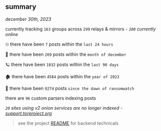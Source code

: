 
## summary
_december 30th, 2023_

currently tracking `163` groups across `299` relays & mirrors - _`100` currently online_

⏲ there have been `7` posts within the `last 24 hours`

🦈 there have been `269` posts within the `month of december`

🪐 there have been `1032` posts within the `last 90 days`

🏚 there have been `4584` posts within the `year of 2023`

🦕 there have been `9274` posts `since the dawn of ransomwatch`

there are `96` custom parsers indexing posts

_`20` sites using v2 onion services are no longer indexed - [support.torproject.org](https://support.torproject.org/onionservices/v2-deprecation/)_

> see the project [README](https://github.com/joshhighet/ransomwatch#ransomwatch--) for backend technicals
